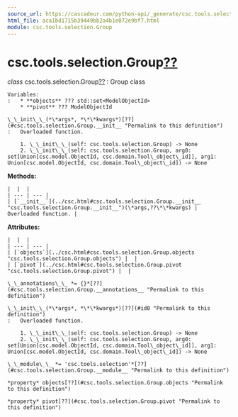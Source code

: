 ```yaml
---
source_url: https://cascadeur.com/python-api/_generate/csc.tools.selection.Group.html
html_file: aca1bd1715b39449bb2a4b1e072e9bf7.html
module: csc.tools.selection.Group
---
```


# csc.tools.selection.Group[??](#csc-tools-selection-group "Permalink to this heading")

*class* csc.tools.selection.Group[??](#csc.tools.selection.Group "Permalink to this definition")
:   Group class

    Variables:
    :   * **objects** ??? std::set<ModelObjectId>
        * **pivot** ??? ModelObjectId

    \_\_init\_\_(*\*args*, *\*\*kwargs*)[??](#csc.tools.selection.Group.__init__ "Permalink to this definition")
    :   Overloaded function.

        1. \_\_init\_\_(self: csc.tools.selection.Group) -> None
        2. \_\_init\_\_(self: csc.tools.selection.Group, arg0: set[Union[csc.model.ObjectId, csc.domain.Tool\_object\_id]], arg1: Union[csc.model.ObjectId, csc.domain.Tool\_object\_id]) -> None

    
**Methods:**

    |  |  |
    | --- | --- |
    | [`__init__`](../csc.html#csc.tools.selection.Group.__init__ "csc.tools.selection.Group.__init__")(\*args,??\*\*kwargs) | Overloaded function. |

    
**Attributes:**

    |  |  |
    | --- | --- |
    | [`objects`](../csc.html#csc.tools.selection.Group.objects "csc.tools.selection.Group.objects") |  |
    | [`pivot`](../csc.html#csc.tools.selection.Group.pivot "csc.tools.selection.Group.pivot") |  |

    \_\_annotations\_\_ *= {}*[??](#csc.tools.selection.Group.__annotations__ "Permalink to this definition")

    \_\_init\_\_(*\*args*, *\*\*kwargs*)[??](#id0 "Permalink to this definition")
    :   Overloaded function.

        1. \_\_init\_\_(self: csc.tools.selection.Group) -> None
        2. \_\_init\_\_(self: csc.tools.selection.Group, arg0: set[Union[csc.model.ObjectId, csc.domain.Tool\_object\_id]], arg1: Union[csc.model.ObjectId, csc.domain.Tool\_object\_id]) -> None

    \_\_module\_\_ *= 'csc.tools.selection'*[??](#csc.tools.selection.Group.__module__ "Permalink to this definition")

    *property* objects[??](#csc.tools.selection.Group.objects "Permalink to this definition")

    *property* pivot[??](#csc.tools.selection.Group.pivot "Permalink to this definition")